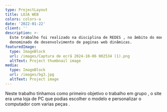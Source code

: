 ```yaml
---
type: ProjectLayout
title: LOJA WEB
colors: colors-a
date: '2022-01-22'
client: ''
description: >-
  Este trabalho foi realizado na disciplina de REDES , no âmbito do modulo 5 ,
  denominado de desenvolvimento de paginas web dinâmicas.
featuredImage:
  type: ImageBlock
  url: /images/Captura de ecrã 2024-10-06 002534 (1).png
  altText: Project thumbnail image
media:
  type: ImageBlock
  url: /images/bg3.jpg
  altText: Project image
---
```

Neste trabalho tínhamos como primeiro objetivo o trabalho em grupo , o site era uma loja de PC que podias escolher o modelo e personalizar o computador com varias peças  .

